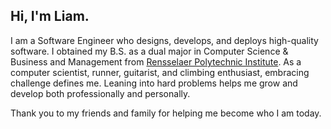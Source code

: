 ## Hi, I'm Liam.

I am a Software Engineer who designs, develops, and deploys high-quality software. I obtained my B.S. as a dual major in Computer Science & Business and Management from [Rensselaer Polytechnic Institute](https://www.rpi.edu). As a computer scientist, runner, guitarist, and climbing enthusiast, embracing challenge defines me. Leaning into hard problems helps me grow and develop both professionally and personally.

Thank you to my friends and family for helping me become who I am today.
